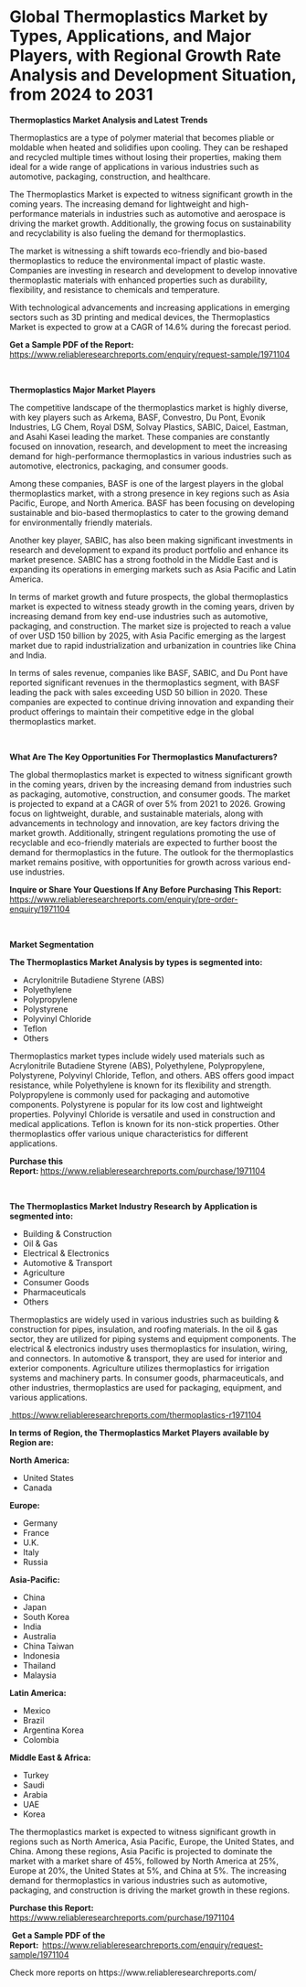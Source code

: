 <p><h1>Global Thermoplastics Market by Types, Applications, and Major Players, with Regional Growth Rate Analysis and Development Situation, from 2024 to 2031</h1></p><p><strong>Thermoplastics Market Analysis and Latest Trends</strong></p>
<p><p>Thermoplastics are a type of polymer material that becomes pliable or moldable when heated and solidifies upon cooling. They can be reshaped and recycled multiple times without losing their properties, making them ideal for a wide range of applications in various industries such as automotive, packaging, construction, and healthcare.</p><p>The Thermoplastics Market is expected to witness significant growth in the coming years. The increasing demand for lightweight and high-performance materials in industries such as automotive and aerospace is driving the market growth. Additionally, the growing focus on sustainability and recyclability is also fueling the demand for thermoplastics. </p><p>The market is witnessing a shift towards eco-friendly and bio-based thermoplastics to reduce the environmental impact of plastic waste. Companies are investing in research and development to develop innovative thermoplastic materials with enhanced properties such as durability, flexibility, and resistance to chemicals and temperature. </p><p>With technological advancements and increasing applications in emerging sectors such as 3D printing and medical devices, the Thermoplastics Market is expected to grow at a CAGR of 14.6% during the forecast period.</p></p>
<p><strong>Get a Sample PDF of the Report:&nbsp;</strong> <a href="https://www.reliableresearchreports.com/enquiry/request-sample/1971104">https://www.reliableresearchreports.com/enquiry/request-sample/1971104</a></p>
<p>&nbsp;</p>
<p><strong>Thermoplastics Major Market Players</strong></p>
<p><p>The competitive landscape of the thermoplastics market is highly diverse, with key players such as Arkema, BASF, Convestro, Du Pont, Evonik Industries, LG Chem, Royal DSM, Solvay Plastics, SABIC, Daicel, Eastman, and Asahi Kasei leading the market. These companies are constantly focused on innovation, research, and development to meet the increasing demand for high-performance thermoplastics in various industries such as automotive, electronics, packaging, and consumer goods.</p><p>Among these companies, BASF is one of the largest players in the global thermoplastics market, with a strong presence in key regions such as Asia Pacific, Europe, and North America. BASF has been focusing on developing sustainable and bio-based thermoplastics to cater to the growing demand for environmentally friendly materials.</p><p>Another key player, SABIC, has also been making significant investments in research and development to expand its product portfolio and enhance its market presence. SABIC has a strong foothold in the Middle East and is expanding its operations in emerging markets such as Asia Pacific and Latin America.</p><p>In terms of market growth and future prospects, the global thermoplastics market is expected to witness steady growth in the coming years, driven by increasing demand from key end-use industries such as automotive, packaging, and construction. The market size is projected to reach a value of over USD 150 billion by 2025, with Asia Pacific emerging as the largest market due to rapid industrialization and urbanization in countries like China and India.</p><p>In terms of sales revenue, companies like BASF, SABIC, and Du Pont have reported significant revenues in the thermoplastics segment, with BASF leading the pack with sales exceeding USD 50 billion in 2020. These companies are expected to continue driving innovation and expanding their product offerings to maintain their competitive edge in the global thermoplastics market.</p></p>
<p>&nbsp;</p>
<p><strong>What Are The Key Opportunities For Thermoplastics Manufacturers?</strong></p>
<p><p>The global thermoplastics market is expected to witness significant growth in the coming years, driven by the increasing demand from industries such as packaging, automotive, construction, and consumer goods. The market is projected to expand at a CAGR of over 5% from 2021 to 2026. Growing focus on lightweight, durable, and sustainable materials, along with advancements in technology and innovation, are key factors driving the market growth. Additionally, stringent regulations promoting the use of recyclable and eco-friendly materials are expected to further boost the demand for thermoplastics in the future. The outlook for the thermoplastics market remains positive, with opportunities for growth across various end-use industries.</p></p>
<p><strong>Inquire or Share Your Questions If Any Before Purchasing This Report:</strong> <a href="https://www.reliableresearchreports.com/enquiry/pre-order-enquiry/1971104">https://www.reliableresearchreports.com/enquiry/pre-order-enquiry/1971104</a></p>
<p>&nbsp;</p>
<p><strong>Market Segmentation</strong></p>
<p><strong>The Thermoplastics Market Analysis by types is segmented into:</strong></p>
<p><ul><li>Acrylonitrile Butadiene Styrene (ABS)</li><li>Polyethylene</li><li>Polypropylene</li><li>Polystyrene</li><li>Polyvinyl Chloride</li><li>Teflon</li><li>Others</li></ul></p>
<p><p>Thermoplastics market types include widely used materials such as Acrylonitrile Butadiene Styrene (ABS), Polyethylene, Polypropylene, Polystyrene, Polyvinyl Chloride, Teflon, and others. ABS offers good impact resistance, while Polyethylene is known for its flexibility and strength. Polypropylene is commonly used for packaging and automotive components. Polystyrene is popular for its low cost and lightweight properties. Polyvinyl Chloride is versatile and used in construction and medical applications. Teflon is known for its non-stick properties. Other thermoplastics offer various unique characteristics for different applications.</p></p>
<p><strong>Purchase this Report:&nbsp;</strong><a href="https://www.reliableresearchreports.com/purchase/1971104">https://www.reliableresearchreports.com/purchase/1971104</a></p>
<p>&nbsp;</p>
<p><strong>The Thermoplastics Market Industry Research by Application is segmented into:</strong></p>
<p><ul><li>Building & Construction</li><li>Oil & Gas</li><li>Electrical & Electronics</li><li>Automotive & Transport</li><li>Agriculture</li><li>Consumer Goods</li><li>Pharmaceuticals</li><li>Others</li></ul></p>
<p><p>Thermoplastics are widely used in various industries such as building & construction for pipes, insulation, and roofing materials. In the oil & gas sector, they are utilized for piping systems and equipment components. The electrical & electronics industry uses thermoplastics for insulation, wiring, and connectors. In automotive & transport, they are used for interior and exterior components. Agriculture utilizes thermoplastics for irrigation systems and machinery parts. In consumer goods, pharmaceuticals, and other industries, thermoplastics are used for packaging, equipment, and various applications.</p></p>
<p><a href="https://www.reliableresearchreports.com/thermoplastics-r1971104">&nbsp;https://www.reliableresearchreports.com/thermoplastics-r1971104</a></p>
<p><strong>In terms of Region, the Thermoplastics Market Players available by Region are:</strong></p>
<p>
    <p> <strong> North America: </strong>
        <ul>
            <li>United States</li>
            <li>Canada</li>
        </ul>
        </p> 
    <p> <strong> Europe: </strong>
        <ul>
            <li>Germany</li>
            <li>France</li>
            <li>U.K.</li>
            <li>Italy</li>
            <li>Russia</li>
        </ul>
        </p> 
    <p> <strong> Asia-Pacific: </strong>
        <ul>
            <li>China</li>
            <li>Japan</li>
            <li>South Korea</li>
            <li>India</li>
            <li>Australia</li>
            <li>China Taiwan</li>
            <li>Indonesia</li>
            <li>Thailand</li>
            <li>Malaysia</li>
        </ul>
        </p> 
    <p> <strong> Latin America: </strong>
        <ul>
            <li>Mexico</li>
            <li>Brazil</li>
            <li>Argentina Korea</li>
            <li>Colombia</li>
        </ul>
        </p> 
    <p> <strong> Middle East & Africa: </strong>
        <ul>
            <li>Turkey</li>
            <li>Saudi</li>
            <li>Arabia</li>
            <li>UAE</li>
            <li>Korea</li>
        </ul>
    </p>
    </p>
<p><p>The thermoplastics market is expected to witness significant growth in regions such as North America, Asia Pacific, Europe, the United States, and China. Among these regions, Asia Pacific is projected to dominate the market with a market share of 45%, followed by North America at 25%, Europe at 20%, the United States at 5%, and China at 5%. The increasing demand for thermoplastics in various industries such as automotive, packaging, and construction is driving the market growth in these regions.</p></p>
<p><strong>Purchase this Report: </strong><a href="https://www.reliableresearchreports.com/purchase/1971104">https://www.reliableresearchreports.com/purchase/1971104</a></p>
<p>&nbsp;<strong>Get a Sample PDF of the Report:&nbsp;&nbsp;</strong><a href="https://www.reliableresearchreports.com/enquiry/request-sample/1971104">https://www.reliableresearchreports.com/enquiry/request-sample/1971104</a></p>
<p><strong></strong></p>
<p>Check more reports on https://www.reliableresearchreports.com/</p>